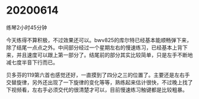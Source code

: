 # 20200614

练琴2小时45分钟

今天练得不算积极，不过效果还可以。bwv825的库尔特已经基本能顺畅弹下来，除了结尾一点点之外。中间部分经过一个星期左右的慢速练习，已经基本上背下来，并且速度可以跟上第一部分了。结尾前的部分其实比较简单，只是左手不断地减七度半音下行而已。

贝多芬的119第六首也感觉还好，一直摸到了四分之三的位置了。主要还是左右手交替旋律，另外还出现了一下旋律的变化等等，熟练起来估计很快，不过晚上找了下视频看，左右手必须交代的很清楚才可以，目前慢速练习触键都是比较粗暴。
